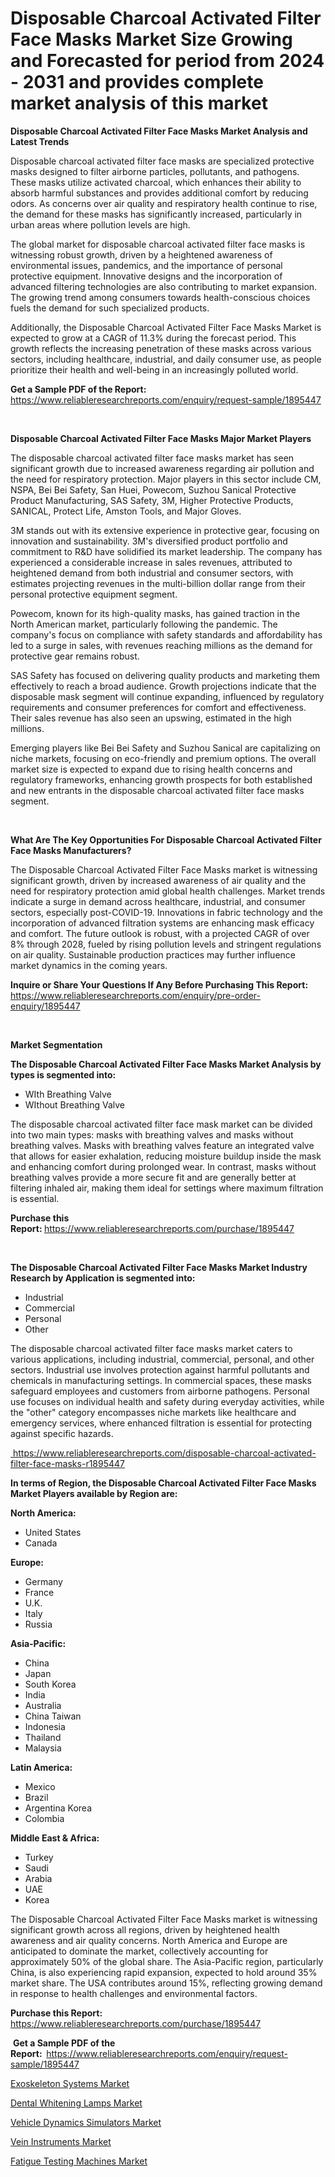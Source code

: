 <p><h1>Disposable Charcoal Activated Filter Face Masks Market Size Growing and Forecasted for period from 2024 - 2031 and provides complete market analysis of this market</h1></p><p><strong>Disposable Charcoal Activated Filter Face Masks Market Analysis and Latest Trends</strong></p>
<p><p>Disposable charcoal activated filter face masks are specialized protective masks designed to filter airborne particles, pollutants, and pathogens. These masks utilize activated charcoal, which enhances their ability to absorb harmful substances and provides additional comfort by reducing odors. As concerns over air quality and respiratory health continue to rise, the demand for these masks has significantly increased, particularly in urban areas where pollution levels are high. </p><p>The global market for disposable charcoal activated filter face masks is witnessing robust growth, driven by a heightened awareness of environmental issues, pandemics, and the importance of personal protective equipment. Innovative designs and the incorporation of advanced filtering technologies are also contributing to market expansion. The growing trend among consumers towards health-conscious choices fuels the demand for such specialized products. </p><p>Additionally, the Disposable Charcoal Activated Filter Face Masks Market is expected to grow at a CAGR of 11.3% during the forecast period. This growth reflects the increasing penetration of these masks across various sectors, including healthcare, industrial, and daily consumer use, as people prioritize their health and well-being in an increasingly polluted world.</p></p>
<p><strong>Get a Sample PDF of the Report:&nbsp;</strong> <a href="https://www.reliableresearchreports.com/enquiry/request-sample/1895447?utm_campaign=5&utm_medium=2&utm_source=Github&utm_content=ia&utm_term=24102024&utm_id=disposable-charcoal-activated-filter-face-masks">https://www.reliableresearchreports.com/enquiry/request-sample/1895447</a></p>
<p>&nbsp;</p>
<p><strong>Disposable Charcoal Activated Filter Face Masks Major Market Players</strong></p>
<p><p>The disposable charcoal activated filter face masks market has seen significant growth due to increased awareness regarding air pollution and the need for respiratory protection. Major players in this sector include CM, NSPA, Bei Bei Safety, San Huei, Powecom, Suzhou Sanical Protective Product Manufacturing, SAS Safety, 3M, Higher Protective Products, SANICAL, Protect Life, Amston Tools, and Major Gloves.</p><p>3M stands out with its extensive experience in protective gear, focusing on innovation and sustainability. 3M's diversified product portfolio and commitment to R&D have solidified its market leadership. The company has experienced a considerable increase in sales revenues, attributed to heightened demand from both industrial and consumer sectors, with estimates projecting revenues in the multi-billion dollar range from their personal protective equipment segment.</p><p>Powecom, known for its high-quality masks, has gained traction in the North American market, particularly following the pandemic. The company's focus on compliance with safety standards and affordability has led to a surge in sales, with revenues reaching millions as the demand for protective gear remains robust.</p><p>SAS Safety has focused on delivering quality products and marketing them effectively to reach a broad audience. Growth projections indicate that the disposable mask segment will continue expanding, influenced by regulatory requirements and consumer preferences for comfort and effectiveness. Their sales revenue has also seen an upswing, estimated in the high millions.</p><p>Emerging players like Bei Bei Safety and Suzhou Sanical are capitalizing on niche markets, focusing on eco-friendly and premium options. The overall market size is expected to expand due to rising health concerns and regulatory frameworks, enhancing growth prospects for both established and new entrants in the disposable charcoal activated filter face masks segment.</p></p>
<p>&nbsp;</p>
<p><strong>What Are The Key Opportunities For Disposable Charcoal Activated Filter Face Masks Manufacturers?</strong></p>
<p><p>The Disposable Charcoal Activated Filter Face Masks market is witnessing significant growth, driven by increased awareness of air quality and the need for respiratory protection amid global health challenges. Market trends indicate a surge in demand across healthcare, industrial, and consumer sectors, especially post-COVID-19. Innovations in fabric technology and the incorporation of advanced filtration systems are enhancing mask efficacy and comfort. The future outlook is robust, with a projected CAGR of over 8% through 2028, fueled by rising pollution levels and stringent regulations on air quality. Sustainable production practices may further influence market dynamics in the coming years.</p></p>
<p><strong>Inquire or Share Your Questions If Any Before Purchasing This Report:</strong> <a href="https://www.reliableresearchreports.com/enquiry/pre-order-enquiry/1895447?utm_campaign=5&utm_medium=2&utm_source=Github&utm_content=ia&utm_term=24102024&utm_id=disposable-charcoal-activated-filter-face-masks">https://www.reliableresearchreports.com/enquiry/pre-order-enquiry/1895447</a></p>
<p>&nbsp;</p>
<p><strong>Market Segmentation</strong></p>
<p><strong>The Disposable Charcoal Activated Filter Face Masks Market Analysis by types is segmented into:</strong></p>
<p><ul><li>WIth Breathing Valve</li><li>WIthout Breathing Valve</li></ul></p>
<p><p>The disposable charcoal activated filter face mask market can be divided into two main types: masks with breathing valves and masks without breathing valves. Masks with breathing valves feature an integrated valve that allows for easier exhalation, reducing moisture buildup inside the mask and enhancing comfort during prolonged wear. In contrast, masks without breathing valves provide a more secure fit and are generally better at filtering inhaled air, making them ideal for settings where maximum filtration is essential.</p></p>
<p><strong>Purchase this Report:&nbsp;</strong><a href="https://www.reliableresearchreports.com/purchase/1895447?utm_campaign=5&utm_medium=2&utm_source=Github&utm_content=ia&utm_term=24102024&utm_id=disposable-charcoal-activated-filter-face-masks">https://www.reliableresearchreports.com/purchase/1895447</a></p>
<p>&nbsp;</p>
<p><strong>The Disposable Charcoal Activated Filter Face Masks Market Industry Research by Application is segmented into:</strong></p>
<p><ul><li>Industrial</li><li>Commercial</li><li>Personal</li><li>Other</li></ul></p>
<p><p>The disposable charcoal activated filter face masks market caters to various applications, including industrial, commercial, personal, and other sectors. Industrial use involves protection against harmful pollutants and chemicals in manufacturing settings. In commercial spaces, these masks safeguard employees and customers from airborne pathogens. Personal use focuses on individual health and safety during everyday activities, while the "other" category encompasses niche markets like healthcare and emergency services, where enhanced filtration is essential for protecting against specific hazards.</p></p>
<p><a href="https://www.reliableresearchreports.com/disposable-charcoal-activated-filter-face-masks-r1895447?utm_campaign=5&utm_medium=2&utm_source=Github&utm_content=ia&utm_term=24102024&utm_id=disposable-charcoal-activated-filter-face-masks">&nbsp;https://www.reliableresearchreports.com/disposable-charcoal-activated-filter-face-masks-r1895447</a></p>
<p><strong>In terms of Region, the Disposable Charcoal Activated Filter Face Masks Market Players available by Region are:</strong></p>
<p>
    <p> <strong> North America: </strong>
        <ul>
            <li>United States</li>
            <li>Canada</li>
        </ul>
        </p> 
    <p> <strong> Europe: </strong>
        <ul>
            <li>Germany</li>
            <li>France</li>
            <li>U.K.</li>
            <li>Italy</li>
            <li>Russia</li>
        </ul>
        </p> 
    <p> <strong> Asia-Pacific: </strong>
        <ul>
            <li>China</li>
            <li>Japan</li>
            <li>South Korea</li>
            <li>India</li>
            <li>Australia</li>
            <li>China Taiwan</li>
            <li>Indonesia</li>
            <li>Thailand</li>
            <li>Malaysia</li>
        </ul>
        </p> 
    <p> <strong> Latin America: </strong>
        <ul>
            <li>Mexico</li>
            <li>Brazil</li>
            <li>Argentina Korea</li>
            <li>Colombia</li>
        </ul>
        </p> 
    <p> <strong> Middle East & Africa: </strong>
        <ul>
            <li>Turkey</li>
            <li>Saudi</li>
            <li>Arabia</li>
            <li>UAE</li>
            <li>Korea</li>
        </ul>
    </p>
    </p>
<p><p>The Disposable Charcoal Activated Filter Face Masks market is witnessing significant growth across all regions, driven by heightened health awareness and air quality concerns. North America and Europe are anticipated to dominate the market, collectively accounting for approximately 50% of the global share. The Asia-Pacific region, particularly China, is also experiencing rapid expansion, expected to hold around 35% market share. The USA contributes around 15%, reflecting growing demand in response to health challenges and environmental factors.</p></p>
<p><strong>Purchase this Report: </strong><a href="https://www.reliableresearchreports.com/purchase/1895447?utm_campaign=5&utm_medium=2&utm_source=Github&utm_content=ia&utm_term=24102024&utm_id=disposable-charcoal-activated-filter-face-masks">https://www.reliableresearchreports.com/purchase/1895447</a></p>
<p>&nbsp;<strong>Get a Sample PDF of the Report:&nbsp;&nbsp;</strong><a href="https://www.reliableresearchreports.com/enquiry/request-sample/1895447?utm_campaign=5&utm_medium=2&utm_source=Github&utm_content=ia&utm_term=24102024&utm_id=disposable-charcoal-activated-filter-face-masks">https://www.reliableresearchreports.com/enquiry/request-sample/1895447</a></p>
<p><strong></strong></p>
<p><p><a href="https://issuu.com/reportprime-2/docs/exoskeleton-systems-market-size-203_218b104f3b4548?utm_campaign=5&utm_medium=2&utm_source=Github&utm_content=ia&utm_term=24102024&utm_id=disposable-charcoal-activated-filter-face-masks">Exoskeleton Systems Market</a></p><p><a href="https://www.linkedin.com/pulse/global-dental-whitening-lamps-market-forecast-2024-2031-p9jnf?utm_campaign=5&utm_medium=2&utm_source=Github&utm_content=ia&utm_term=24102024&utm_id=disposable-charcoal-activated-filter-face-masks">Dental Whitening Lamps Market</a></p><p><a href="https://github.com/SidorelaGurakuqi596/Market-Research-Report-List-1/blob/main/vehicle-dynamics-simulators-market.md?utm_campaign=5&utm_medium=2&utm_source=Github&utm_content=ia&utm_term=24102024&utm_id=disposable-charcoal-activated-filter-face-masks">Vehicle Dynamics Simulators Market</a></p><p><a href="https://github.com/RogerBennett414/Market-Research-Report-List-1/blob/main/vein-instruments-market.md?utm_campaign=5&utm_medium=2&utm_source=Github&utm_content=ia&utm_term=24102024&utm_id=disposable-charcoal-activated-filter-face-masks">Vein Instruments Market</a></p><p><a href="https://issuu.com/reportprime-2/docs/fatigue-testing-machines-market-siz_ac74eac59940ae?utm_campaign=5&utm_medium=2&utm_source=Github&utm_content=ia&utm_term=24102024&utm_id=disposable-charcoal-activated-filter-face-masks">Fatigue Testing Machines Market</a></p></p>